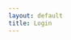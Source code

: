 ```yaml
---
layout: default
title: Login
---
```


<!-- Page Heading -->

<!-- <meta name="viewport" content="width=device-width, initial-scale=1"> -->

<div class="form-popup" id="myForm">
    <style>

    /* Button used to open the contact form - fixed at the bottom of the page */
    .open-button {
    background-color: #555;
    color: white;
    padding: 16px 20px;
    border: none;
    cursor: pointer;
    opacity: 0.8;
    position: fixed;
    bottom: 23px;
    right: 28px;
    width: 280px;
    }

    /* The popup form - hidden by default */
    .form-popup {
    display: none;
    position: fixed;
    bottom: 0;
    right: 15px;
    border: 3px solid #f1f1f1;
    z-index: 9;
    }

    /* Add styles to the form container */
    .form-container {
    max-width: 300px;
    padding: 10px;
    background-color: white;
    }

    /* Full-width input fields */
    .form-container input[type=text], .form-container input[type=password] {
    width: 100%;
    padding: 15px;
    margin: 5px 0 22px 0;
    border: none;
    background: #f1f1f1;
    }

    /* When the inputs get focus, do something */
    .form-container input[type=text]:focus, .form-container input[type=password]:focus {
    background-color: #ddd;
    outline: none;
    }

    /* Set a style for the submit/login button */
    .form-container .btn {
    background-color: #04AA6D;
    color: white;
    padding: 16px 20px;
    border: none;
    cursor: pointer;
    width: 100%;
    margin-bottom:10px;
    opacity: 0.8;
    }

    /* Add a red background color to the cancel button */
    .form-container .cancel {
    background-color: red;
    }

    /* Add some hover effects to buttons */
    .form-container .btn:hover, .open-button:hover {
    opacity: 1;
    }
    </style>
  <form action="/action_page.php" class="form-container">
    <h1>Login</h1>

    <label for="email"><b>Email</b></label>
    <input type="text" placeholder="Enter Email" name="email" required>

    <label for="psw"><b>Password</b></label>
    <input type="password" placeholder="Enter Password" name="psw" required>

    <button type="submit" class="btn">Login</button>
  </form>
</div>



